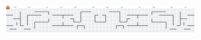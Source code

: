 <picture>
  <source media="(prefers-color-scheme: dark)" srcset="https://raw.githubusercontent.com/bryhx/Pac/output/pacman-contribution-graph-dark.svg">
  <source media="(prefers-color-scheme: light)" srcset="https://raw.githubusercontent.com/bryhx/Pac/output/pacman-contribution-graph.svg">
  <img alt="Pac-Man contribution graph" src="https://raw.githubusercontent.com/bryhx/Pac/output/pacman-contribution-graph.svg">
</picture>
